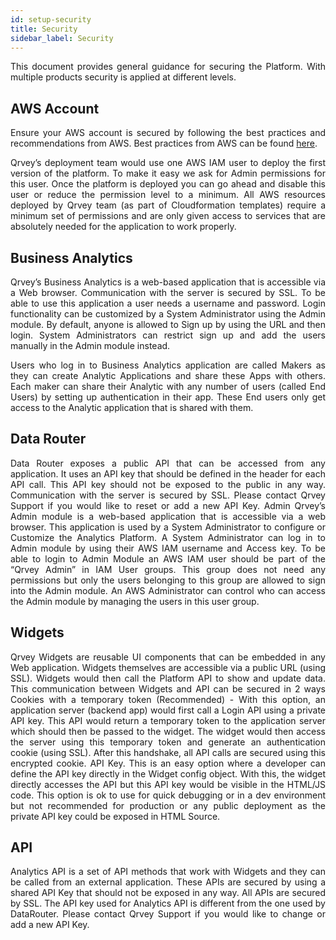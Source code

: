 ```yaml
---
id: setup-security
title: Security
sidebar_label: Security
---
```

<div style="text-align: justify">

This document provides general guidance for securing the Platform. With multiple products security is applied at different levels. 

## AWS Account
Ensure your AWS account is secured by following the best practices and recommendations from AWS. Best practices from AWS can be found [here](https://aws.amazon.com/whitepapers/aws-security-best-practices/).

Qrvey’s deployment team would use one AWS IAM user to deploy the first version of the platform. To make it easy we ask for Admin permissions for this user. Once the platform is deployed you can go ahead and disable this user or reduce the permission level to a minimum. All AWS resources deployed by Qrvey team (as part of Cloudformation templates) require a minimum set of permissions and are only given access to services that are absolutely needed for the application to work properly. 

## Business Analytics
Qrvey’s Business Analytics is a web-based application that is accessible via a Web browser. Communication with the server is secured by SSL. To be able to use this application a user needs a username and password. Login functionality can be customized by a System Administrator using the Admin module. By default, anyone is allowed to Sign up by using the URL and then login. System Administrators can restrict sign up and add the users manually in the Admin module instead.

Users who log in to Business Analytics application are called Makers as they can create Analytic Applications and share these Apps with others. Each maker can share their Analytic with any number of users (called End Users) by setting up authentication in their app. These End users only get access to the Analytic application that is shared with them.

## Data Router
Data Router exposes a public API that can be accessed from any application. It uses an API key that should be defined in the header for each API call. This API key should not be exposed to the public in any way. Communication with the server is secured by SSL. Please contact Qrvey Support if you would like to reset or add a new API Key.
Admin
Qrvey’s Admin module is a web-based application that is accessible via a web browser. This application is used by a System Administrator to configure or Customize the Analytics Platform. A System Administrator can log in to Admin module by using their AWS IAM username and Access key. To be able to login to Admin Module an AWS IAM user should be part of the “Qrvey Admin” in IAM User groups. This group does not need any permissions but only the users belonging to this group are allowed to sign into the Admin module. An AWS Administrator can control who can access the Admin module by managing the users in this user group.

## Widgets
Qrvey Widgets are reusable UI components that can be embedded in any Web application. Widgets themselves are accessible via a public URL (using SSL). Widgets would then call the Platform API to show and update data. This communication between Widgets and API can be secured in 2 ways
Cookies with a temporary token (Recommended) - With this option, an application server (backend app) would first call a Login API using a private API key. This API would return a temporary token to the application server which should then be passed to the widget. The widget would then access the server using this temporary token and generate an authentication cookie (using SSL). After this handshake, all API calls are secured using this encrypted cookie.
API Key. This is an easy option where a developer can define the API key directly in the Widget config object. With this, the widget directly accesses the API but this API key would be visible in the HTML/JS code. This option is ok to use for quick debugging or in a dev environment but not recommended for production or any public deployment as the private API key could be exposed in HTML Source.

## API
Analytics API is a set of API methods that work with Widgets and they can be called from an external application. These APIs are secured by using a shared API Key that should not be exposed in any way. All APIs are secured by SSL. The API key used for Analytics API is different from the one used by DataRouter. Please contact Qrvey Support if you would like to change or add a new API Key.



